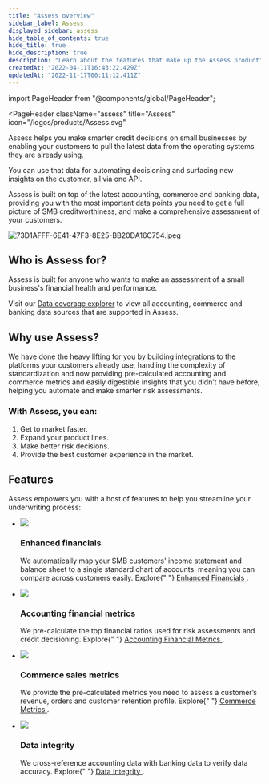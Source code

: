 ```yaml
---
title: "Assess overview"
sidebar_label: Assess
displayed_sidebar: assess
hide_table_of_contents: true
hide_title: true
hide_description: true
description: "Learn about the features that make up the Assess product"
createdAt: "2022-04-11T16:43:22.429Z"
updatedAt: "2022-11-17T00:11:12.411Z"
---
```


<Head>
  <meta property="og:image" content="/img/old/f0c6d43-73D1AFFF-6E41-47F3-8E25-BB20DA16C754.jpeg"/>
</Head>

import PageHeader from "@components/global/PageHeader";

<PageHeader 
  className="assess"
  title="Assess"
  icon="/logos/products/Assess.svg"
>
  <p>
    Assess helps you make smarter credit decisions on small businesses by enabling your customers to pull the latest data from the operating systems they are already using.
  </p>

  <p>
    You can use that data for automating decisioning and surfacing new insights on the customer, all via one API.
  </p>
</PageHeader>

Assess is built on top of the latest accounting, commerce and banking data, providing you with the most important data points you need to get a full picture of SMB creditworthiness, and make a comprehensive assessment of your customers.

![](/img/old/f0c6d43-73D1AFFF-6E41-47F3-8E25-BB20DA16C754.jpeg "73D1AFFF-6E41-47F3-8E25-BB20DA16C754.jpeg")

## Who is Assess for?

Assess is built for anyone who wants to make an assessment of a small business's financial health and performance.

Visit our <a className="external" href="https://knowledge.codat.io/coverage/products/4e02a90f-e61c-463b-9aaf-55b0e5087792" target="_blank">Data coverage explorer</a> to view all accounting, commerce and banking data sources that are supported in Assess.

## Why use Assess?

We have done the heavy lifting for you by building integrations to the platforms your customers already use, handling the complexity of standardization and now providing pre-calculated accounting and commerce metrics and easily digestible insights that you didn’t have before, helping you automate and make smarter risk assessments.

### With Assess, you can:

1. Get to market faster.
2. Expand your product lines.
3. Make better risk decisions.
4. Provide the best customer experience in the market.

## Features

Assess empowers you with a host of features to help you streamline your underwriting process:

<ul className="card-container col-2">
  <li className="card">
    <div class="header">
      <img
        src="https://www.codat.io/wp-content/themes/class/dist/images/copy-feature-bullet.svg"
        class="mini-icon"
      />
      <h3>Enhanced financials</h3>
    </div>
    <p>
      We automatically map your SMB customers' income statement and balance
      sheet to a single standard chart of accounts, meaning you can compare
      across customers easily. Explore{" "}
      <a href="/assess/reports/enhanced-financials/financials">
        Enhanced Financials
      </a>
      .
    </p>
  </li>

  <li className="card">
    <div class="header">
      <img
        src="https://www.codat.io/wp-content/themes/class/dist/images/copy-feature-bullet.svg"
        class="mini-icon"
      />
      <h3>Accounting financial metrics</h3>
    </div>
    <p>
      We pre-calculate the top financial ratios used for risk assessments and
      credit decisioning. Explore{" "}
      <a href="/assess/metrics/accounting/overview">
        Accounting Financial Metrics
      </a>
      .
    </p>
  </li>

  <li className="card">
    <div class="header">
      <img
        src="https://www.codat.io/wp-content/themes/class/dist/images/copy-feature-bullet.svg"
        class="mini-icon"
      />
      <h3>Commerce sales metrics</h3>
    </div>
    <p>
      We provide the pre-calculated metrics you need to assess a customer’s
      revenue, orders and customer retention profile. Explore{" "}
      <a href="/assess/metrics/commerce/overview">
        Commerce Metrics
      </a>
      .
    </p>
  </li>

  <li className="card">
    <div class="header">
      <img
        src="https://www.codat.io/wp-content/themes/class/dist/images/copy-feature-bullet.svg"
        class="mini-icon"
      />
      <h3>Data integrity</h3>
    </div>
    <p>
      We cross-reference accounting data with banking data to verify data
      accuracy. Explore{" "}
      <a href="/assess/data-integrity">
        Data Integrity
      </a>
      .
    </p>
  </li>
</ul>
